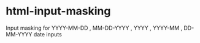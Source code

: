# html-input-masking
Input masking for YYYY-MM-DD , MM-DD-YYYY , YYYY , YYYY-MM , DD-MM-YYYY date inputs

